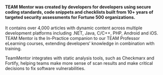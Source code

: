 #### TEAM Mentor was created by developers for developers using secure coding standards, code snippets and checklists built from 10+ years of targeted security assessments for Fortune 500 organizations.

It contains over 4,000 articles with dynamic content across multiple development platforms including .NET, Java, C/C++, PHP, Android and iOS. TEAM Mentor is the In-Practice companion to our TEAM Professor eLearning courses, extending developers’ knowledge in combination with training.

TeamMentor integrates with static analysis tools, such as Checkmarx and Fortify, helping teams make more sense of scan results and make critical decisions to fix software vulnerabilities.